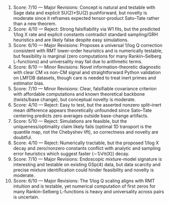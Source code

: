 1) Score: 7/10 — Major Revisions: Concept is natural and testable with Sage data and explicit SU(2)×SU(2) pushforward, but novelty is moderate since it reframes expected tensor-product Sato–Tate rather than a new theorem.
2) Score: 4/10 — Reject: Strong falsifiability via W1 fits, but the predicted 1/log X rate and explicit constants contradict standard sampling/GRH heuristics and are likely false despite easy simulations.
3) Score: 6/10 — Major Revisions: Proposes a universal 1/log Q correction consistent with RMT lower-order heuristics and is numerically testable, but feasibility is marginal (zero computations for many Rankin–Selberg L-functions) and universality may fail due to arithmetic terms.
4) Score: 8/10 — Minor Revisions: Novel information-theoretic diagnostic with clear CM vs non-CM signal and straightforward Python validation on LMFDB datasets, though care is needed to treat inert primes and estimator bias.
5) Score: 7/10 — Minor Revisions: Clear, falsifiable covariance criterion with affordable computations and known theoretical backbone (twists/base change), but conceptual novelty is moderate.
6) Score: 4/10 — Reject: Easy to test, but the asserted nonzero split–inert mean difference appears theoretically unfounded since Sato–Tate centering predicts zero averages outside base-change artifacts.
7) Score: 5/10 — Reject: Simulations are feasible, but the uniqueness/optimality claim likely fails (optimal 1D transport is the quantile map, not the Chebyshev lift), so correctness and novelty are doubtful.
8) Score: 4/10 — Reject: Numerically tractable, but the proposed 1/log X decay and zero/nonzero constants conflict with analytic and sampling error heuristics which suggest faster (∼1/√π(X)) decay.
9) Score: 7/10 — Major Revisions: Endoscopic mixture-model signature is interesting and testable on existing GSp(4) data, but data scarcity and precise mixture identification could hinder feasibility and novelty is moderate.
10) Score: 6/10 — Major Revisions: The 1/log Q scaling aligns with RMT intuition and is testable, yet numerical computation of first zeros for many Rankin–Selberg L-functions is heavy and universality across pairs is uncertain.
